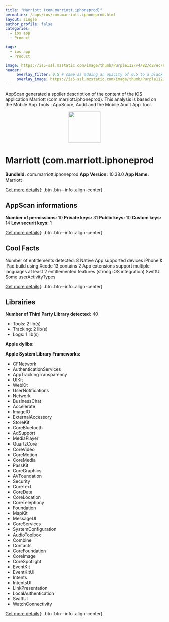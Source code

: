 ```yaml
---
title: "Marriott (com.marriott.iphoneprod)"
permalink: /apps/ios/com.marriott.iphoneprod.html
layout: single
author_profile: false
categories: 
  - ios app 
  - Product 

tags: 
  - ios app 
  - Product 

image: https://is5-ssl.mzstatic.com/image/thumb/Purple112/v4/82/d2/ec/82d2ec1b-f237-d491-7245-9f0870b84bc8/AppIcon-0-1x_U007emarketing-0-7-0-sRGB-0-85-220-0.png/512x512bb.jpg
header: 
     overlay_filter: 0.5 # same as adding an opacity of 0.5 to a black background
     overlay_image: https://is5-ssl.mzstatic.com/image/thumb/Purple112/v4/82/d2/ec/82d2ec1b-f237-d491-7245-9f0870b84bc8/AppIcon-0-1x_U007emarketing-0-7-0-sRGB-0-85-220-0.png/512x512bb.jpg
---
```

AppScan generated a spoiler description of the content of the iOS application Marriott (com.marriott.iphoneprod). This analysis is based on the Mobile App Tools : AppScore, Audit and the Mobile Audit App Tool.

  
  
<div style="text-align: center;"><img src="https://is5-ssl.mzstatic.com/image/thumb/Purple112/v4/82/d2/ec/82d2ec1b-f237-d491-7245-9f0870b84bc8/AppIcon-0-1x_U007emarketing-0-7-0-sRGB-0-85-220-0.png/512x512bb.jpg" width="100" height="100"></div>  
  
# Marriott (com.marriott.iphoneprod

**BundleId:** com.marriott.iphoneprod
**App Version:** 10.38.0
**App Name:** Marriott


[Get more details](/pricing.html){: .btn .btn--info .align-center}  
  
## AppScan informations 

**Number of permissions:** 10
**Private keys:** 31
**Public keys:** 10
**Custom keys:** 14
**Low securit keys:** 1
  
[Get more details](/pricing.html){: .btn .btn--info .align-center}

## Cool Facts

Number of entitlements detected: 8
Native App
supported devices iPhone & iPad
build using Xcode 13
contains 2 App extensions
support multiple languages
at least 2 entitlemented features (strong iOS integration)
SwiftUI
Some userActivityTypes
  
[Get more details](/pricing.html){: .btn .btn--info .align-center}

## Librairies 
**Number of Third Party Library detected:** 40
- Tools: 2 lib(s)
- Tracking: 2 lib(s)
- Logs: 1 lib(s)

**Apple dylibs:**


**Apple System Library Frameworks:**
- CFNetwork
- AuthenticationServices
- AppTrackingTransparency
- UIKit
- WebKit
- UserNotifications
- Network
- BusinessChat
- Accelerate
- ImageIO
- ExternalAccessory
- StoreKit
- CoreBluetooth
- AdSupport
- MediaPlayer
- QuartzCore
- CoreVideo
- CoreMotion
- CoreMedia
- PassKit
- CoreGraphics
- AVFoundation
- Security
- CoreText
- CoreData
- CoreLocation
- CoreTelephony
- Foundation
- MapKit
- MessageUI
- CoreServices
- SystemConfiguration
- AudioToolbox
- Combine
- Contacts
- CoreFoundation
- CoreImage
- CoreSpotlight
- EventKit
- EventKitUI
- Intents
- IntentsUI
- LinkPresentation
- LocalAuthentication
- SwiftUI
- WatchConnectivity


  
[Get more details](/pricing.html){: .btn .btn--info .align-center}

